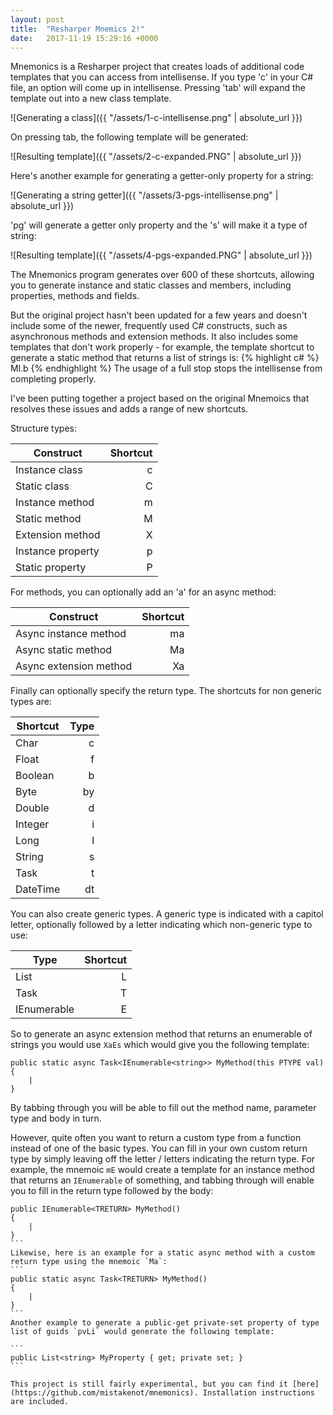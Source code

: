```yaml
---
layout: post
title:  "Resharper Mnemics 2!"
date:   2017-11-19 15:29:16 +0000
---
```


Mnemonics is a Resharper project that creates loads of additional code templates that you can access from intellisense. If you type 'c' in your C# file, an option will come up in intellisense. Pressing 'tab' will expand the template out into a new class template.

![Generating a class]({{ "/assets/1-c-intellisense.png" | absolute_url }})

On pressing tab, the following template will be generated:

![Resulting template]({{ "/assets/2-c-expanded.PNG" | absolute_url }})

Here's another example for generating a getter-only property for a string:

![Generating a string getter]({{ "/assets/3-pgs-intellisense.png" | absolute_url }})

'pg' will generate a getter only property and the 's' will make it a type of string:

![Resulting template]({{ "/assets/4-pgs-expanded.PNG" | absolute_url }})

The Mnemonics program generates over 600 of these shortcuts, allowing you to generate instance and static classes and members, including properties, methods and fields.

But the original project hasn't been updated for a few years and doesn't include some of the newer, frequently used C# constructs, such as asynchronous methods and extension methods. It also includes some templates that don't work properly - for example, the template shortcut to generate a static method that returns a list of strings is:
{% highlight c# %}
Ml.b
{% endhighlight %}
The usage of a full stop stops the intellisense from completing properly.

I've been putting together a project based on the original Mnemoics that resolves these issues and adds a range of new shortcuts.

Structure types:

| Construct         | Shortcut | 
| ----------------- |---------:|
| Instance class    | c        | 
| Static class      | C        |
| Instance method   | m        |
| Static method     | M        |
| Extension method  | X        |
| Instance property | p        |
| Static property   | P        |

For methods, you can optionally add an 'a' for an async method:

| Construct              | Shortcut |
| ---------------------- |---------:|
| Async instance method  | ma       |
| Async static method    | Ma       |
| Async extension method | Xa       |

Finally can optionally specify the return type. The shortcuts for non generic types are:

| Shortcut | Type     |
| -------- |---------:|
| Char     | c        |
| Float    | f        |
| Boolean  | b        |
| Byte     | by       | 
| Double   | d        |
| Integer  | i        |
| Long     | l        |
| String   | s        |
| Task     | t        |
| DateTime | dt       |

You can also create generic types. A generic type is indicated with a capitol letter, optionally followed by a letter indicating which non-generic type to use:

| Type           | Shortcut | 
| -------------- |---------:|
| List<T>        | L        |
| Task<T>        | T        | 
| IEnumerable<T> | E        | 

So to generate an async extension method that returns an enumerable of strings you would use `XaEs` which would give you the following template:

```
public static async Task<IEnumerable<string>> MyMethod(this PTYPE val)
{
    |
}
```

By tabbing through you will be able to fill out the method name, parameter type and body in turn.

However, quite often you want to return a custom type from a function instead of one of the basic types. You can fill in your own custom return type by simply leaving off the letter / letters indicating the return type. For example, the mnemoic `mE` would create a template for an instance method that returns an `IEnumerable` of something, and tabbing through will enable you to fill in the return type followed by the body:
````
public IEnumerable<TRETURN> MyMethod()
{
    |
}
```
Likewise, here is an example for a static async method with a custom return type using the mnemoic `Ma`:
```
public static async Task<TRETURN> MyMethod()
{
    |
}
```
Another example to generate a public-get private-set property of type list of guids `pvLi` would generate the following template:

```
public List<string> MyProperty { get; private set; }
```

This project is still fairly experimental, but you can find it [here](https://github.com/mistakenot/mnemonics). Installation instructions are included.

